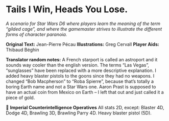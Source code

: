 # Tails I Win, Heads You Lose.
*A scenario for Star Wars D6 where players learn the meaning of the term “gilded cage”, and where the gamemaster strives to illustrate the different forms of character paranoia.*

**Original Text:** Jean-Pierre Pécau **Illustrations:** Greg Cervall **Player Aids:** Thibaud Béghin

**Translator random notes:** A French starport is called an astroport and it sounds way cooler than the english version. The terms “Las Vegas”, “sunglasses” have been replaced with a more descriptive explanation. I added heavy blaster pistols to the goons since they had no weapons. I changed “Bob Macpherson” to “Roba Spierre”, because that’s totally a boring Earth name and not a Star Wars one. Aaron Prast is supposed to have an actual coin from Mexico on Earth – I left that out and just called it a piece of gold.

🔳 **Imperial Counterintelligence Operatives** All stats 2D, except: Blaster 4D, Dodge 4D, Brawling 3D, Brawling Parry 4D. Heavy blaster pistol (5D).
